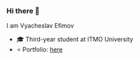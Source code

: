 ### Hi there 👋

I am Vyacheslav Efimov

* 🎓 Third-year student at ITMO University
* ⭐️ Portfolio: [here](https://slavafive.github.io/Portfolio/)
